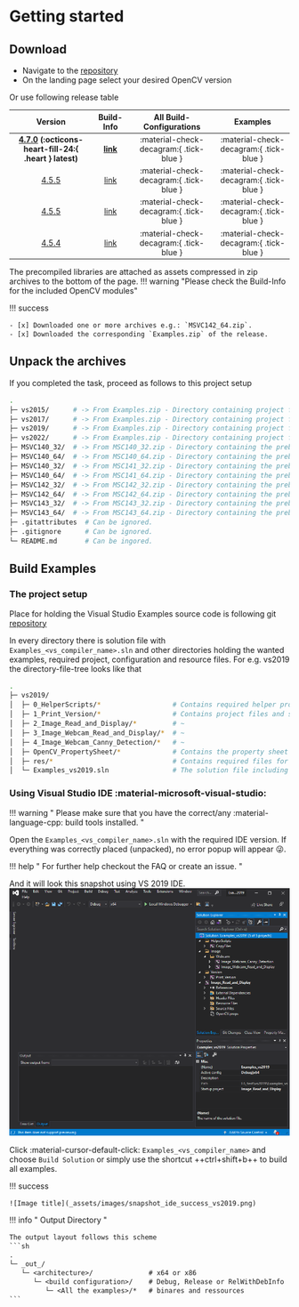 # Getting started

## Download

- Navigate to the [repository](https://github.com/thommyho/Cpp-OpenCV-Windows-PreBuilts)
- On the landing page select your desired OpenCV version

Or use following release table

|                                                                Version                                                                |                                    Build-Info                                    |        All Build-Configurations         |                Examples                 |
|:-------------------------------------------------------------------------------------------------------------------------------------:|:--------------------------------------------------------------------------------:|:---------------------------------------:|:---------------------------------------:|
| **[4.7.0](https://github.com/thommyho/Cpp-OpenCV-Windows-PreBuilts/releases/tag/v4.7.0) (:octicons-heart-fill-24:{ .heart } latest)** | **[link](https://github.com/thommyho/Cpp-OpenCV-Windows-PreBuilts/tree/v4.7.0)** | :material-check-decagram:{ .tick-blue } | :material-check-decagram:{ .tick-blue } |
|                         [4.5.5](ttps://github.com/thommyho/Cpp-OpenCV-Windows-PreBuilts/releases/tag/v4.6.0)                          |   [link](https://github.com/thommyho/Cpp-OpenCV-Windows-PreBuilts/tree/v4.6.0)   | :material-check-decagram:{ .tick-blue } | :material-check-decagram:{ .tick-blue } |
|                         [4.5.5](ttps://github.com/thommyho/Cpp-OpenCV-Windows-PreBuilts/releases/tag/v4.5.5)                          |   [link](https://github.com/thommyho/Cpp-OpenCV-Windows-PreBuilts/tree/v4.5.5)   | :material-check-decagram:{ .tick-blue } | :material-check-decagram:{ .tick-blue } |
|                         [4.5.4](ttps://github.com/thommyho/Cpp-OpenCV-Windows-PreBuilts/releases/tag/v4.5.4)                          |   [link](https://github.com/thommyho/Cpp-OpenCV-Windows-PreBuilts/tree/v4.5.4)   | :material-check-decagram:{ .tick-blue } | :material-check-decagram:{ .tick-blue } |

The precompiled libraries are attached as assets compressed in zip archives to the bottom of the page.
!!! warning "Please check the Build-Info for the included OpenCV modules"

!!! success

    - [x] Downloaded one or more archives e.g.: `MSVC142_64.zip`.
    - [x] Downloaded the corresponding `Examples.zip` of the release.

## Unpack the archives

If you completed the task, proceed as follows to this project setup

```sh
.
├─ vs2015/      # -> From Examples.zip - Directory containing project files (organize source code files and other resources) for Visual Studio 2015
├─ vs2017/      # -> From Examples.zip - Directory containing project files (organize source code files and other resources) for Visual Studio 2017
├─ vs2019/      # -> From Examples.zip - Directory containing project files (organize source code files and other resources) for Visual Studio 2019
├─ vs2022/      # -> From Examples.zip - Directory containing project files (organize source code files and other resources) for Visual Studio 2022
├─ MSVC140_32/  # -> From MSC140_32.zip - Directory containing the prebuilt libraries and header files for Visual Studio 2015 targeting 32-bit
├─ MSVC140_64/  # -> From MSC140_64.zip - Directory containing the prebuilt libraries and header files for Visual Studio 2015 targeting 64-bit
├─ MSVC140_32/  # -> From MSC141_32.zip - Directory containing the prebuilt libraries and header files for Visual Studio 2017 targeting 32-bit
├─ MSVC140_64/  # -> From MSC141_64.zip - Directory containing the prebuilt libraries and header files for Visual Studio 2017 targeting 64-bit
├─ MSVC142_32/  # -> From MSC142_32.zip - Directory containing the prebuilt libraries and header files for Visual Studio 2019 targeting 64-bit
├─ MSVC142_64/  # -> From MSC142_64.zip - Directory containing the prebuilt libraries and header files for Visual Studio 2019 targeting 64-bit
├─ MSVC143_32/  # -> From MSC143_32.zip - Directory containing the prebuilt libraries and header files for Visual Studio 2022 targeting 32-bit
├─ MSVC143_64/  # -> From MSC143_64.zip - Directory containing the prebuilt libraries and header files for Visual Studio 2022 targeting 64-bit
├─ .gitattributes  # Can be ignored.
├─ .gitignore      # Can be ignored.
└─ README.md       # Can be ingored.
```

## Build Examples

### The project setup

Place for holding the Visual Studio Examples source code is following git [repository](https://github.com/thommyho/Cpp-OpenCV-Visual-Studio-Examples)

In every directory there is solution file with `Examples_<vs_compiler_name>.sln` and other directories holding the wanted examples, required project, configuration and resource files. For e.g. vs2019 the directory-file-tree looks like that

```sh
.
├─ vs2019/
│  ├─ 0_HelperScripts/*                  # Contains required helper projects e.g. copying files
│  ├─ 1_Print_Version/*                  # Contains project files and source code for this example
│  ├─ 2_Image_Read_and_Display/*         # ~
│  ├─ 3_Image_Webcam_Read_and_Display/*  # ~
│  ├─ 4_Image_Webcam_Canny_Detection/*   # ~
│  ├─ OpenCV_PropertySheet/*             # Contains the property sheet for easy including the required compile and linking dependencies
│  ├─ res/*                              # Contains required files for specific examples.
│  └─ Examples_vs2019.sln                # The solution file including and organizing all the example projects
```

### Using Visual Studio IDE :material-microsoft-visual-studio:

!!! warning " Please make sure that you have the correct/any :material-language-cpp: build tools installed. "

Open the `Examples_<vs_compiler_name>.sln` with the required IDE version.
If everything was correctly placed (unpacked), no error popup will appear :stuck_out_tongue_winking_eye:.

!!! help " For further help checkout the FAQ or create an issue. "

And it will look this snapshot using VS 2019 IDE.
![Image title](_assets/images/snapshot_ide_open_vs2019.png)

Click :material-cursor-default-click: `Examples_<vs_compiler_name>` and choose `Build Solution` or simply use the shortcut ++ctrl+shift+b++ to build all examples.

!!! success

    ![Image title](_assets/images/snapshot_ide_success_vs2019.png)

!!! info " Output Directory "

    The output layout follows this scheme
    ```sh
    .
    └─ _out_/
       └─ <architecture>/              # x64 or x86
          └─ <build configuration>/    # Debug, Release or RelWithDebInfo
             └─ <All the examples>/*   # binares and ressources
    ```
